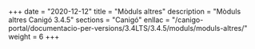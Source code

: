 +++
date        = "2020-12-12"
title       = "Mòduls altres"
description = "Mòduls altres Canigó 3.4.5"
sections    = "Canigó"
enllac		= "/canigo-portal/documentacio-per-versions/3.4LTS/3.4.5/moduls/moduls-altres/"
weight		= 6
+++
